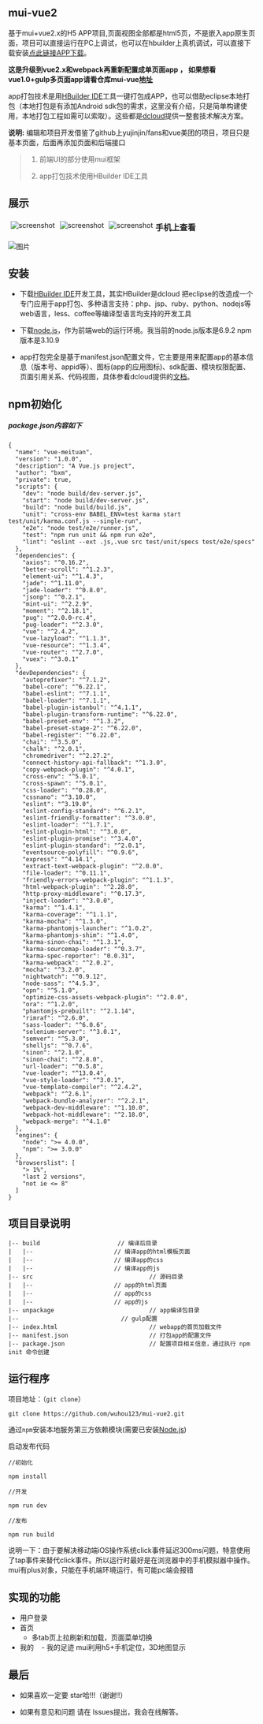 ## mui-vue2
基于mui+vue2.x的H5 APP项目,页面视图全部都是html5页，不是嵌入app原生页面，项目可以直接运行在PC上调试，也可以在hbuilder上真机调试，可以直接下载安装[点此链接APP下载](https://www.pgyer.com/jia123)。 

**这是升级到vue2.x和webpack再重新配置成单页面app  ， 如果想看vue1.0+gulp多页面app请看仓库mui-vue[地址](https://github.com/wuhou123/mui-vue)**

app打包技术是用[HBuilder IDE](http://www.dcloud.io/index.html)工具一键打包成APP，也可以借助eclipse本地打包（本地打包是有添加Android sdk包的需求，这里没有介绍，只是简单构建使用，本地打包工程如需可以索取）。这些都是[dcloud](http://www.dcloud.io/index.html)提供一整套技术解决方案。

**说明:** 编辑和项目开发借鉴了github上yujinjin/fans和vue美团的项目，项目只是基本页面，后面再添加页面和后端接口

> 1. 前端UI的部分使用mui框架
> 
> 2. app打包技术使用HBuilder IDE工具
> 

## 展示

<img src="http://www.hao123456.online/mui-vue2/test1.gif" alt="screenshot" title="screenshot" style="float:left;margin:5px">

<img src="http://www.hao123456.online/mui-vue2/test2.gif" alt="screenshot" title="screenshot" style="float:left;margin:5px">

<img src="http://www.hao123456.online/mui-vue2/test3.gif" alt="screenshot" title="screenshot" style="float:left;margin:5px">

### 手机上查看

![图片](http://osk1hpe2y.bkt.clouddn.com/17-12-29/79549622.jpg)

## 安装
- 下载[HBuilder IDE](http://www.dcloud.io/index.html)开发工具，其实HBuilder是dcloud 把eclipse的改造成一个专门应用于app打包、多种语言支持：php、jsp、ruby、python、nodejs等web语言，less、coffee等编译型语言均支持的开发工具

- 下载[node.js](https://nodejs.org/en/)，作为前端web的运行环境。我当前的node.js版本是6.9.2 npm版本是3.10.9


- app打包完全是基于manifest.json配置文件，它主要是用来配置app的基本信息（版本号、appid等）、图标(app的应用图标)、sdk配置、模块权限配置、页面引用关系、代码视图，具体参看dcloud提供的[文档](http://ask.dcloud.net.cn/docs/#//ask.dcloud.net.cn/article/94)。


## npm初始化

##### package.json内容如下

```
{
  "name": "vue-meituan",
  "version": "1.0.0",
  "description": "A Vue.js project",
  "author": "bxm",
  "private": true,
  "scripts": {
    "dev": "node build/dev-server.js",
    "start": "node build/dev-server.js",
    "build": "node build/build.js",
    "unit": "cross-env BABEL_ENV=test karma start test/unit/karma.conf.js --single-run",
    "e2e": "node test/e2e/runner.js",
    "test": "npm run unit && npm run e2e",
    "lint": "eslint --ext .js,.vue src test/unit/specs test/e2e/specs"
  },
  "dependencies": {
    "axios": "^0.16.2",
    "better-scroll": "^1.2.3",
    "element-ui": "^1.4.3",
    "jade": "^1.11.0",
    "jade-loader": "^0.8.0",
    "jsonp": "^0.2.1",
    "mint-ui": "^2.2.9",
    "moment": "^2.18.1",
    "pug": "^2.0.0-rc.4",
    "pug-loader": "^2.3.0",
    "vue": "^2.4.2",
    "vue-lazyload": "^1.1.3",
    "vue-resource": "^1.3.4",
    "vue-router": "^2.7.0",
    "vuex": "^3.0.1"
  },
  "devDependencies": {
    "autoprefixer": "^7.1.2",
    "babel-core": "^6.22.1",
    "babel-eslint": "^7.1.1",
    "babel-loader": "^7.1.1",
    "babel-plugin-istanbul": "^4.1.1",
    "babel-plugin-transform-runtime": "^6.22.0",
    "babel-preset-env": "^1.3.2",
    "babel-preset-stage-2": "^6.22.0",
    "babel-register": "^6.22.0",
    "chai": "^3.5.0",
    "chalk": "^2.0.1",
    "chromedriver": "^2.27.2",
    "connect-history-api-fallback": "^1.3.0",
    "copy-webpack-plugin": "^4.0.1",
    "cross-env": "^5.0.1",
    "cross-spawn": "^5.0.1",
    "css-loader": "^0.28.0",
    "cssnano": "^3.10.0",
    "eslint": "^3.19.0",
    "eslint-config-standard": "^6.2.1",
    "eslint-friendly-formatter": "^3.0.0",
    "eslint-loader": "^1.7.1",
    "eslint-plugin-html": "^3.0.0",
    "eslint-plugin-promise": "^3.4.0",
    "eslint-plugin-standard": "^2.0.1",
    "eventsource-polyfill": "^0.9.6",
    "express": "^4.14.1",
    "extract-text-webpack-plugin": "^2.0.0",
    "file-loader": "^0.11.1",
    "friendly-errors-webpack-plugin": "^1.1.3",
    "html-webpack-plugin": "^2.28.0",
    "http-proxy-middleware": "^0.17.3",
    "inject-loader": "^3.0.0",
    "karma": "^1.4.1",
    "karma-coverage": "^1.1.1",
    "karma-mocha": "^1.3.0",
    "karma-phantomjs-launcher": "^1.0.2",
    "karma-phantomjs-shim": "^1.4.0",
    "karma-sinon-chai": "^1.3.1",
    "karma-sourcemap-loader": "^0.3.7",
    "karma-spec-reporter": "0.0.31",
    "karma-webpack": "^2.0.2",
    "mocha": "^3.2.0",
    "nightwatch": "^0.9.12",
    "node-sass": "^4.5.3",
    "opn": "^5.1.0",
    "optimize-css-assets-webpack-plugin": "^2.0.0",
    "ora": "^1.2.0",
    "phantomjs-prebuilt": "^2.1.14",
    "rimraf": "^2.6.0",
    "sass-loader": "^6.0.6",
    "selenium-server": "^3.0.1",
    "semver": "^5.3.0",
    "shelljs": "^0.7.6",
    "sinon": "^2.1.0",
    "sinon-chai": "^2.8.0",
    "url-loader": "^0.5.8",
    "vue-loader": "^13.0.4",
    "vue-style-loader": "^3.0.1",
    "vue-template-compiler": "^2.4.2",
    "webpack": "^2.6.1",
    "webpack-bundle-analyzer": "^2.2.1",
    "webpack-dev-middleware": "^1.10.0",
    "webpack-hot-middleware": "^2.18.0",
    "webpack-merge": "^4.1.0"
  },
  "engines": {
    "node": ">= 4.0.0",
    "npm": ">= 3.0.0"
  },
  "browserslist": [
    "> 1%",
    "last 2 versions",
    "not ie <= 8"
  ]
}

```

## 项目目录说明


```
|-- build                      // 编译后目录
|   |--                       // 编译app的html模板页面
|   |--                       // 编译app的css
|   |--                       // 编译app的js
|-- src                                 // 源码目录
|   |--                       // app的html页面
|   |--                       // app的css
|   |--                       // app的js
|-- unpackage                           // app编译包目录
|--                             // gulp配置
|-- index.html                          // webapp的首页加载文件
|-- manifest.json                       // 打包app的配置文件
|-- package.json                        // 配置项目相关信息，通过执行 npm init 命令创建
```


## 运行程序

项目地址：（`git clone`）
```
git clone https://github.com/wuhou123/mui-vue2.git
```
通过`npm`安装本地服务第三方依赖模块(需要已安装[Node.js](https://nodejs.org/))

启动发布代码

```
//初始化

npm install

//开发

npm run dev

//发布

npm run build

```

说明一下：由于要解决移动端iOS操作系统click事件延迟300ms问题，特意使用了tap事件来替代click事件。所以运行时最好是在浏览器中的手机模拟器中操作。mui有plus对象，只能在手机端环境运行，有可能pc端会报错

## 实现的功能
- 用户登录
- 首页
    - 多tab页上拉刷新和加载，页面菜单切换
- 我的
    - 我的足迹 mui利用h5+手机定位，3D地图显示

## 最后
- 如果喜欢一定要 star哈!!!（谢谢!!）

- 如果有意见和问题 请在 lssues提出，我会在线解答。
